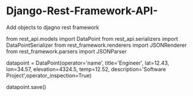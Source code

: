 # Django-Rest-Framework-API-
Add objects to djagno rest framework

from rest_api.models import DataPoint
from rest_api.serializers import DataPointSerializer
from rest_framework.renderers import JSONRenderer
from rest_framework.parsers import JSONParser

datapoint = DataPoint(operator='name', title='Engineer', lat=12.43, lon=34.57, elevation=4324.5, temp=12.52, description='Software Project',operator_inspection=True)

datapoint.save()
